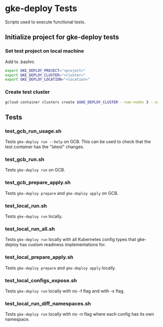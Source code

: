 # gke-deploy Tests

Scripts used to execute functional tests.

## Initialize project for gke-deploy tests

### Set test project on local machine

Add to .bashrc
```bash
export GKE_DEPLOY_PROJECT="<project>"
export GKE_DEPLOY_CLUSTER="<cluster>"
export GKE_DEPLOY_LOCATION="<location>"
```

### Create test cluster

```bash
gcloud container clusters create $GKE_DEPLOY_CLUSTER --num-nodes 3 --zone $GKE_DEPLOY_LOCATION --project $GKE_DEPLOY_PROJECT
```

## Tests

### test_gcb_run_usage.sh

Tests `gke-deploy run --help` on GCB. This can be used to check that the test container has the "latest" changes.

### test_gcb_run.sh

Tests `gke-deploy run` on GCB.

### test_gcb_prepare_apply.sh

Tests `gke-deploy prepare` and `gke-deploy apply` on GCB.

### test_local_run.sh

Tests `gke-deploy run` locally.

### test_local_run_all.sh

Tests `gke-deploy run` locally with all Kubernetes config types that gke-deploy has custom readiness implementations for.

### test_local_prepare_apply.sh

Tests `gke-deploy prepare` and `gke-deploy apply` locally.

### test_local_configs_expose.sh

Tests `gke-deploy run` locally with no -f flag and with -x flag.

### test_local_run_diff_namespaces.sh

Tests `gke-deploy run` locally with no -n flag where each config has its own namespace.
